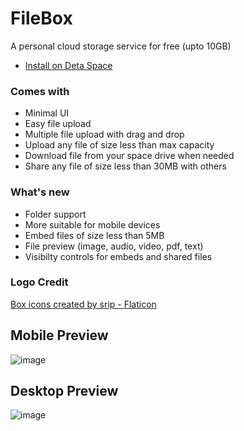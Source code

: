 # FileBox
A personal cloud storage service for free (upto 10GB)

- [Install on Deta Space](https://alpha.deta.space/discovery/@gyrooo/filebox)

### Comes with

- Minimal UI
- Easy file upload
- Multiple file upload with drag and drop
- Upload any file of size less than max capacity
- Download file from your space drive when needed
- Share any file of size less than 30MB with others

### What's new
- Folder support
- More suitable for mobile devices
- Embed files of size less than 5MB 
- File preview (image, audio, video, pdf, text)
- Visibilty controls for embeds and shared files

### Logo Credit
<a href="https://www.flaticon.com/free-icons/box" title="box icons">Box icons created by srip - Flaticon</a>

## Mobile Preview
![image](https://user-images.githubusercontent.com/53375272/213861362-acf9fa03-7ad0-4859-ad47-434ff3812acf.png)


## Desktop Preview
![image](https://user-images.githubusercontent.com/53375272/213861327-bfc43477-f6b4-4c5e-b50a-340b004af39c.png)
